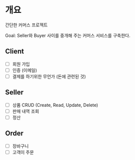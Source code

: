 # 개요
간단한 커머스 프로젝트

Goal: Seller와 Buyer 사이를 중개해 주는 커머스 서비스를 구축한다.

## Client
- [ ] 회원 가입
- [ ] 인증 (이메일)
- [ ] 결제를 하기위한 무언가 (돈에 관련된 것)
      
## Seller
- [ ] 상품 CRUD (Create, Read, Update, Delete)
- [ ] 판매 내역 조회
- [ ] 정산

## Order
- [ ] 장바구니
- [ ] 고객이 주문
